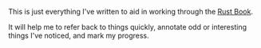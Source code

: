 This is just everything I've written to aid in working through the [Rust Book](https://doc.rust-lang.org/stable/book/title-page.html).

It will help me to refer back to things quickly, annotate odd or interesting things I've noticed, and mark my progress.
